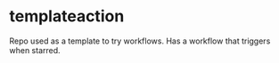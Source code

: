 # templateaction
Repo used as a template to try workflows. Has a workflow that triggers when starred.
